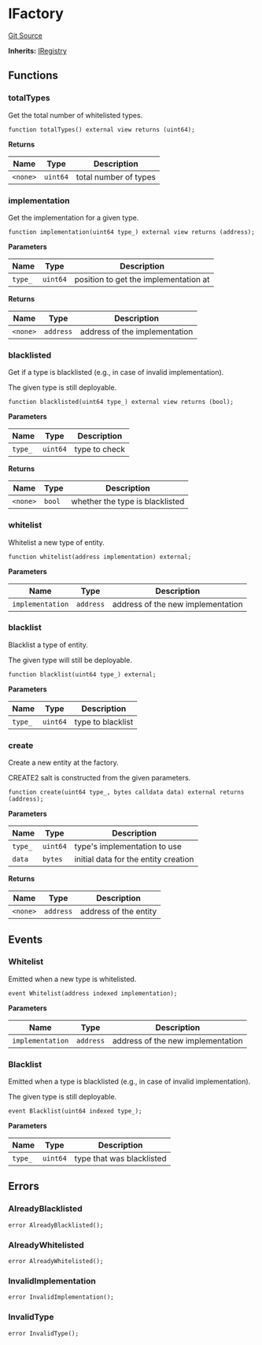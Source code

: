 # IFactory
[Git Source](https://github.com/symbioticfi/core/blob/454f363c3e06eeffbe2515756b914d72c84b8ae4/src/interfaces/common/IFactory.sol)

**Inherits:**
[IRegistry](/Users/andreikorokhov/symbiotic/core/docs/autogen/src/src/interfaces/common/IRegistry.sol/interface.IRegistry.md)


## Functions
### totalTypes

Get the total number of whitelisted types.


```solidity
function totalTypes() external view returns (uint64);
```
**Returns**

|Name|Type|Description|
|----|----|-----------|
|`<none>`|`uint64`|total number of types|


### implementation

Get the implementation for a given type.


```solidity
function implementation(uint64 type_) external view returns (address);
```
**Parameters**

|Name|Type|Description|
|----|----|-----------|
|`type_`|`uint64`|position to get the implementation at|

**Returns**

|Name|Type|Description|
|----|----|-----------|
|`<none>`|`address`|address of the implementation|


### blacklisted

Get if a type is blacklisted (e.g., in case of invalid implementation).

The given type is still deployable.


```solidity
function blacklisted(uint64 type_) external view returns (bool);
```
**Parameters**

|Name|Type|Description|
|----|----|-----------|
|`type_`|`uint64`|type to check|

**Returns**

|Name|Type|Description|
|----|----|-----------|
|`<none>`|`bool`|whether the type is blacklisted|


### whitelist

Whitelist a new type of entity.


```solidity
function whitelist(address implementation) external;
```
**Parameters**

|Name|Type|Description|
|----|----|-----------|
|`implementation`|`address`|address of the new implementation|


### blacklist

Blacklist a type of entity.

The given type will still be deployable.


```solidity
function blacklist(uint64 type_) external;
```
**Parameters**

|Name|Type|Description|
|----|----|-----------|
|`type_`|`uint64`|type to blacklist|


### create

Create a new entity at the factory.

CREATE2 salt is constructed from the given parameters.


```solidity
function create(uint64 type_, bytes calldata data) external returns (address);
```
**Parameters**

|Name|Type|Description|
|----|----|-----------|
|`type_`|`uint64`|type's implementation to use|
|`data`|`bytes`|initial data for the entity creation|

**Returns**

|Name|Type|Description|
|----|----|-----------|
|`<none>`|`address`|address of the entity|


## Events
### Whitelist
Emitted when a new type is whitelisted.


```solidity
event Whitelist(address indexed implementation);
```

**Parameters**

|Name|Type|Description|
|----|----|-----------|
|`implementation`|`address`|address of the new implementation|

### Blacklist
Emitted when a type is blacklisted (e.g., in case of invalid implementation).

The given type is still deployable.


```solidity
event Blacklist(uint64 indexed type_);
```

**Parameters**

|Name|Type|Description|
|----|----|-----------|
|`type_`|`uint64`|type that was blacklisted|

## Errors
### AlreadyBlacklisted

```solidity
error AlreadyBlacklisted();
```

### AlreadyWhitelisted

```solidity
error AlreadyWhitelisted();
```

### InvalidImplementation

```solidity
error InvalidImplementation();
```

### InvalidType

```solidity
error InvalidType();
```

